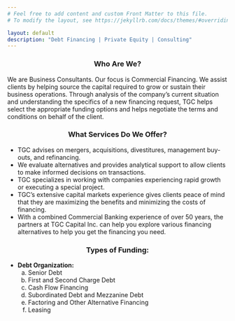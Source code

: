```yaml
---
# Feel free to add content and custom Front Matter to this file.
# To modify the layout, see https://jekyllrb.com/docs/themes/#overriding-theme-defaults

layout: default
description: "Debt Financing | Private Equity | Consulting"
---
```


<div style="text-align: center;">
  <h3><strong>Who Are We?</strong></h3>
</div>

<p>
We are Business Consultants. Our focus is Commercial Financing. We assist clients by helping source
the capital required to grow or sustain their business operations. Through analysis of the company’s current situation and understanding the specifics of a new financing request, TGC helps select the
appropriate funding options and helps negotiate the terms and conditions on behalf of the client.
</p>

<div style="text-align: center;">
  <h3><strong>What Services Do We Offer?</strong></h3>
</div>

- TGC advises on mergers, acquisitions, divestitures, management buy-outs, and refinancing. 
- We evaluate alternatives and provides analytical support to allow clients to make informed decisions on transactions. 
- TGC specializes in working with companies experiencing rapid growth or executing a special project.
- TGC’s extensive capital markets experience gives clients peace of mind that they are maximizing the benefits and minimizing the costs of financing.
- With a combined Commercial Banking experience of over 50 years, the partners at TGC Capital Inc. can
help you explore various financing alternatives to help you get the financing you need.

<div style="text-align: center;">
  <h3><strong>Types of Funding:</strong></h3>
</div>

<ul>
    <li>
    <strong>Debt Organization:</strong>
        <ol type="a">
          <li>Senior Debt</li>
          <li>First and Second Charge Debt</li>
          <li>Cash Flow Financing</li>
          <li>Subordinated Debt and Mezzanine Debt</li>
          <li>Factoring and Other Alternative Financing</li>
          <li>Leasing</li>
        </ol>
    </li>
</ul>
